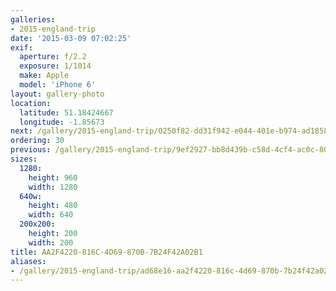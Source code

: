```yaml
---
galleries:
- 2015-england-trip
date: '2015-03-09 07:02:25'
exif:
  aperture: f/2.2
  exposure: 1/1014
  make: Apple
  model: 'iPhone 6'
layout: gallery-photo
location:
  latitude: 51.18424667
  longitude: -1.85673
next: /gallery/2015-england-trip/0250f82-dd31f942-e044-401e-b974-ad18588484d3
ordering: 30
previous: /gallery/2015-england-trip/9ef2927-bb8d439b-c58d-4cf4-ac0c-805f643a1ae0
sizes:
  1280:
    height: 960
    width: 1280
  640w:
    height: 480
    width: 640
  200x200:
    height: 200
    width: 200
title: AA2F4220-816C-4D69-870B-7B24F42A02B1
aliases:
- /gallery/2015-england-trip/ad68e16-aa2f4220-816c-4d69-870b-7b24f42a02b1.html
---
```

